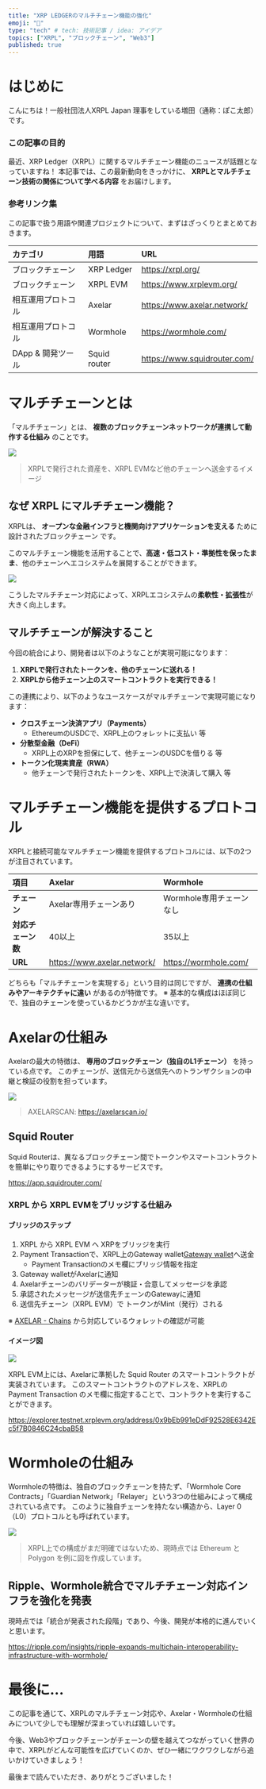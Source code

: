```yaml
---
title: "XRP LEDGERのマルチチェーン機能の強化"
emoji: "🐙"
type: "tech" # tech: 技術記事 / idea: アイデア
topics: ["XRPL", "ブロックチェーン", "Web3"]
published: true
---
```


# はじめに

こんにちは！一般社団法人XRPL Japan 理事をしている増田（通称：ぽこ太郎）です。

### この記事の目的

最近、XRP Ledger（XRPL）に関するマルチチェーン機能のニュースが話題となっていますね！
本記事では、この最新動向をきっかけに、 **XRPLとマルチチェーン技術の関係について学べる内容** をお届けします。

### 参考リンク集

この記事で扱う用語や関連プロジェクトについて、まずはざっくりとまとめておきます。

|カテゴリ|用語|URL|
|:--|:--|:--|
|ブロックチェーン|XRP Ledger|https://xrpl.org/|
|ブロックチェーン|XRPL EVM|https://www.xrplevm.org/|
|相互運用プロトコル|Axelar|https://www.axelar.network/|
|相互運用プロトコル|Wormhole|https://wormhole.com/|
|DApp & 開発ツール|Squid router|https://www.squidrouter.com/|


# マルチチェーンとは

「マルチチェーン」とは、 **複数のブロックチェーンネットワークが連携して動作する仕組み** のことです。

![](/images/2025-07-02-xrpl-bridge/01.png)

> XRPLで発行された資産を、XRPL EVMなど他のチェーンへ送金するイメージ

## なぜ XRPL にマルチチェーン機能？

XRPLは、 **オープンな金融インフラと機関向けアプリケーションを支える** ために設計されたブロックチェーン です。

このマルチチェーン機能を活用することで、**高速・低コスト・準拠性を保ったまま**、他のチェーンへエコシステムを展開することができます。

![](/images/2025-07-02-xrpl-bridge/02.png)

こうしたマルチチェーン対応によって、XRPLエコシステムの**柔軟性・拡張性**が大きく向上します。

## マルチチェーンが解決すること

今回の統合により、開発者は以下のようなことが実現可能になります：

1. **XRPLで発行されたトークンを、他のチェーンに送れる！**
2. **XRPLから他チェーン上のスマートコントラクトを実行できる！**

この連携により、以下のようなユースケースがマルチチェーンで実現可能になります：

- **クロスチェーン決済アプリ（Payments）**
  - EthereumのUSDCで、XRPL上のウォレットに支払い 等
- **分散型金融（DeFi）**
  - XRPL上のXRPを担保にして、他チェーンのUSDCを借りる 等
- **トークン化現実資産（RWA）**
  - 他チェーンで発行されたトークンを、XRPL上で決済して購入 等

# マルチチェーン機能を提供するプロトコル

XRPLと接続可能なマルチチェーン機能を提供するプロトコルには、以下の2つが注目されています。

|項目|Axelar|Wormhole|
|:--|:--|:--|
|**チェーン**|Axelar専用チェーンあり|Wormhole専用チェーンなし|
|**対応チェーン数**|40以上|35以上|
|**URL**|https://www.axelar.network/|https://wormhole.com/|

どちらも「マルチチェーンを実現する」という目的は同じですが、 **連携の仕組みやアーキテクチャに違い** があるのが特徴です。
※ 基本的な構成はほぼ同じで、独自のチェーンを使っているかどうかが主な違いです。

# Axelarの仕組み

Axelarの最大の特徴は、 **専用のブロックチェーン（独自のL1チェーン）** を持っている点です。
このチェーンが、送信元から送信先へのトランザクションの中継と検証の役割を担っています。

![](/images/2025-07-02-xrpl-bridge/03.png)

> AXELARSCAN: https://axelarscan.io/

## Squid Router

Squid Routerは、異なるブロックチェーン間でトークンやスマートコントラクトを簡単にやり取りできるようにするサービスです。

https://app.squidrouter.com/

### XRPL から XRPL EVMをブリッジする仕組み

#### ブリッジのステップ

1. XRPL から XRPL EVM へ XRPをブリッジを実行
2. Payment Transactionで、XRPL上のGateway wallet[Gateway wallet](https://livenet.xrpl.org/accounts/rfmS3zqrQrka8wVyhXifEeyTwe8AMz2Yhw)へ送金
    - Payment Transactionのメモ欄にブリッジ情報を指定
3. Gateway walletがAxelarに通知
4. Axelarチェーンのバリデーターが検証・合意してメッセージを承認
5. 承認されたメッセージが送信先チェーンのGatewayに通知
6. 送信先チェーン（XRPL EVM）で トークンがMint（発行）される

※ [AXELAR - Chains](https://axelarscan.io/resources/chains) から対応しているウォレットの確認が可能

#### イメージ図

![](/images/2025-07-02-xrpl-bridge/04.png)

XRPL EVM上には、Axelarに準拠した Squid Router のスマートコントラクトが実装されています。
このスマートコントラクトのアドレスを、XRPLの Payment Transaction のメモ欄に指定することで、コントラクトを実行することができます。

https://explorer.testnet.xrplevm.org/address/0x9bEb991eDdF92528E6342Ec5f7B0846C24cbaB58

# Wormholeの仕組み

Wormholeの特徴は、独自のブロックチェーンを持たず、「Wormhole Core Contracts」「Guardian Network」「Relayer」という3つの仕組みによって構成されている点です。
このように独自チェーンを持たない構造から、Layer 0（L0）プロトコルとも呼ばれています。

![](/images/2025-07-02-xrpl-bridge/05.png)

> XRPL上での構成がまだ明確ではないため、現時点では Ethereum と Polygon を例に図を作成しています。

## Ripple、Wormhole統合でマルチチェーン対応インフラを強化を発表

現時点では「統合が発表された段階」であり、今後、開発が本格的に進んでいくと思います。

https://ripple.com/insights/ripple-expands-multichain-interoperability-infrastructure-with-wormhole/

# 最後に...

この記事を通じて、XRPLのマルチチェーン対応や、Axelar・Wormholeの仕組みについて少しでも理解が深まっていれば嬉しいです。

今後、Web3やブロックチェーンがチェーンの壁を越えてつながっていく世界の中で、XRPLがどんな可能性を広げていくのか、ぜひ一緒にワクワクしながら追いかけていきましょう！

最後まで読んでいただき、ありがとうございました！
